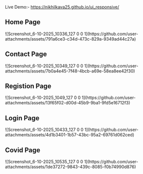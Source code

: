 Live Demo:- https://nikhilkava25.github.io/ui_responsive/


<h2>Home Page</h2>
![Screenshot_6-10-2025_10336_127 0 0 1](https://github.com/user-attachments/assets/791a6ce3-c34d-473c-829a-9349ad44c27a)
<h2>Contact Page</h2>
![Screenshot_6-10-2025_10349_127 0 0 1](https://github.com/user-attachments/assets/7b0a4e45-7f48-4bcb-a69e-58ea8ee42f30)
<h2>Registion Page</h2>
![Screenshot_6-10-2025_1049_127 0 0 1](https://github.com/user-attachments/assets/13f65f02-d00d-45b9-9ba1-9fd5e16712f3)
<h2>Login Page</h2>
![Screenshot_6-10-2025_10433_127 0 0 1](https://github.com/user-attachments/assets/4d1b3401-1b57-43bc-95a2-69761d062ced)
<h2>Covid Page</h2>
![Screenshot_6-10-2025_10535_127 0 0 1](https://github.com/user-attachments/assets/1de37272-9843-439c-8085-f0b74990d876)
